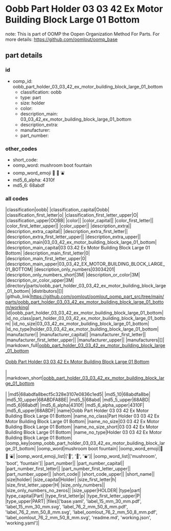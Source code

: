 # Oobb Part Holder 03 03 42 Ex Motor Building Block Large 01 Bottom  

note: This is part of OOMP the Oopen Organization Method For Parts. For more details: https://github.com/oomlout/oomp_base

##  part details





### id
* oomp_id: oobb_part_holder_03_03_42_ex_motor_building_block_large_01_bottom
  * classification: oobb
  * type: part
  * size: holder
  * color: 
  * description_main: 03_03_42_ex_motor_building_block_large_01_bottom
  * description_extra: 
  * manufacturer: 
  * part_number: 

### other_codes
* short_code: 
* oomp_word: mushroom boot fountain
* oomp_word_emoji :mushroom: :boot: :fountain:
* md5_6_alpha: 4310f
* md5_6: 68abdf

### all codes 
|classification|oobb|
|classification_capital|Oobb|
|classification_first_letter|o|
|classification_first_letter_upper|O|
|classification_upper|OOBB|
|color||
|color_capital||
|color_first_letter||
|color_first_letter_upper||
|color_upper||
|description_extra||
|description_extra_capital||
|description_extra_first_letter||
|description_extra_first_letter_upper||
|description_extra_upper||
|description_main|03_03_42_ex_motor_building_block_large_01_bottom|
|description_main_capital|03 03.42 Ex Motor Building Block Large 01 Bottom|
|description_main_first_letter|0|
|description_main_first_letter_upper|0|
|description_main_upper|03_03_42_EX_MOTOR_BUILDING_BLOCK_LARGE_01_BOTTOM|
|description_only_numbers|03034201|
|description_only_numbers_short|3M|
|description_or_color|3M|
|description_or_color_upper|3M|
|directory|parts/oobb_part_holder_03_03_42_ex_motor_building_block_large_01_bottom|
|distributors|[]|
|github_link|https://github.com/oomlout/oomlout_oomp_part_src/tree/main/parts/oobb_part_holder_03_03_42_ex_motor_building_block_large_01_bottom/working|
|id|oobb_part_holder_03_03_42_ex_motor_building_block_large_01_bottom|
|id_no_class|part_holder_03_03_42_ex_motor_building_block_large_01_bottom|
|id_no_size|03_03_42_ex_motor_building_block_large_01_bottom|
|id_no_type|holder_03_03_42_ex_motor_building_block_large_01_bottom|
|manufacturer||
|manufacturer_capital||
|manufacturer_first_letter||
|manufacturer_first_letter_upper||
|manufacturer_upper||
|manufacturers|[]|
|markdown_full|[oobb_part_holder_03_03_42_ex_motor_building_block_large_01_bottom](https://github.com/oomlout/oomlout_oomp_part_src/tree/main/parts/oobb_part_holder_03_03_42_ex_motor_building_block_large_01_bottom/working)<br>[](https://github.com/oomlout/oomlout_oomp_part_src/tree/main/parts/oobb_part_holder_03_03_42_ex_motor_building_block_large_01_bottom/working)<br>[Oobb Part Holder 03 03 42 Ex Motor Building Block Large 01 Bottom](https://github.com/oomlout/oomlout_oomp_part_src/tree/main/parts/oobb_part_holder_03_03_42_ex_motor_building_block_large_01_bottom/working)<br><br>|
|markdown_short|[oobb_part_holder_03_03_42_ex_motor_building_block_large_01_bottom](https://github.com/oomlout/oomlout_oomp_part_src/tree/main/parts/oobb_part_holder_03_03_42_ex_motor_building_block_large_01_bottom/working)<br><br>|
|md5|68abdfa8becf5c328e3107e0836c1ed5|
|md5_10|68abdfa8be|
|md5_10_upper|68ABDFA8BE|
|md5_5|68abd|
|md5_5_upper|68ABD|
|md5_6|68abdf|
|md5_6_alpha|4310f|
|md5_6_alpha_upper|4310F|
|md5_6_upper|68ABDF|
|name|Oobb Part Holder 03 03 42 Ex Motor Building Block Large 01 Bottom|
|name_no_class|Part Holder 03 03 42 Ex Motor Building Block Large 01 Bottom|
|name_no_size|03 03 42 Ex Motor Building Block Large 01 Bottom|
|name_no_size_short|03 03 42 Ex Motor Building Block Large 01 Bottom|
|name_no_type|Holder 03 03 42 Ex Motor Building Block Large 01 Bottom|
|oomp_key|oomp_oobb_part_holder_03_03_42_ex_motor_building_block_large_01_bottom|
|oomp_word|mushroom boot fountain|
|oomp_word_emoji|:mushroom: :boot: :fountain:|
|oomp_word_emoji_list|[':mushroom:', ':boot:', ':fountain:']|
|oomp_word_list|['mushroom', 'boot', 'fountain']|
|part_number||
|part_number_capital||
|part_number_first_letter||
|part_number_first_letter_upper||
|part_number_upper||
|short_code||
|short_code_upper||
|short_name||
|size|holder|
|size_capital|Holder|
|size_first_letter|h|
|size_first_letter_upper|H|
|size_only_numbers||
|size_only_numbers_no_zeros||
|size_upper|HOLDER|
|type|part|
|type_capital|Part|
|type_first_letter|p|
|type_first_letter_upper|P|
|type_upper|PART|
|files|['base.yaml', 'label_15_mm_30_mm.pdf', 'label_15_mm_30_mm.svg', 'label_76_2_mm_50_8_mm.pdf', 'label_76_2_mm_50_8_mm.svg', 'label_oomlout_76_2_mm_50_8_mm.pdf', 'label_oomlout_76_2_mm_50_8_mm.svg', 'readme.md', 'working.json', 'working.yaml']|
